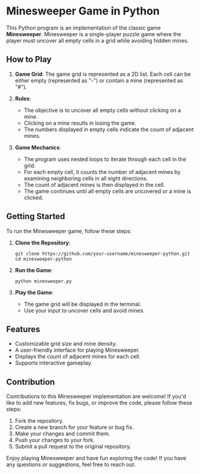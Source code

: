 # Minesweeper Game in Python

This Python program is an implementation of the classic game **Minesweeper**. Minesweeper is a single-player puzzle game where the player must uncover all empty cells in a grid while avoiding hidden mines.

## How to Play

1. **Game Grid**: The game grid is represented as a 2D list. Each cell can be either empty (represented as "-") or contain a mine (represented as "#").

2. **Rules**:
   - The objective is to uncover all empty cells without clicking on a mine.
   - Clicking on a mine results in losing the game.
   - The numbers displayed in empty cells indicate the count of adjacent mines.

3. **Game Mechanics**:
   - The program uses nested loops to iterate through each cell in the grid.
   - For each empty cell, it counts the number of adjacent mines by examining neighboring cells in all eight directions.
   - The count of adjacent mines is then displayed in the cell.
   - The game continues until all empty cells are uncovered or a mine is clicked.

## Getting Started

To run the Minesweeper game, follow these steps:

1. **Clone the Repository**:
   ```
   git clone https://github.com/your-username/minesweeper-python.git
   cd minesweeper-python
   ```

2. **Run the Game**:
   ```
   python minesweeper.py
   ```

3. **Play the Game**:
   - The game grid will be displayed in the terminal.
   - Use your input to uncover cells and avoid mines.

## Features

- Customizable grid size and mine density.
- A user-friendly interface for playing Minesweeper.
- Displays the count of adjacent mines for each cell.
- Supports interactive gameplay.

## Contribution

Contributions to this Minesweeper implementation are welcome! If you'd like to add new features, fix bugs, or improve the code, please follow these steps:

1. Fork the repository.
2. Create a new branch for your feature or bug fix.
3. Make your changes and commit them.
4. Push your changes to your fork.
5. Submit a pull request to the original repository.


Enjoy playing Minesweeper and have fun exploring the code! If you have any questions or suggestions, feel free to reach out.
